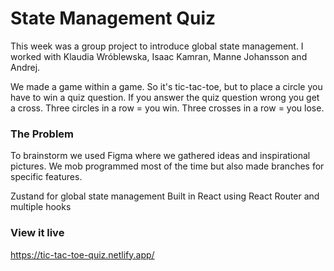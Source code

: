 # State Management Quiz

This week was a group project to introduce global state management. I worked with Klaudia Wróblewska, Isaac Kamran, Manne Johansson and Andrej.

We made a game within a game. So it's tic-tac-toe, but to place a circle you have to win a quiz question. If you answer the quiz question wrong you get a cross. Three circles in a row = you win. Three crosses in a row = you lose.

### The Problem

To brainstorm we used Figma where we gathered ideas and inspirational pictures. We mob programmed most of the time but also made branches for specific features.

Zustand for global state management
Built in React using React Router and multiple hooks

### View it live

https://tic-tac-toe-quiz.netlify.app/
